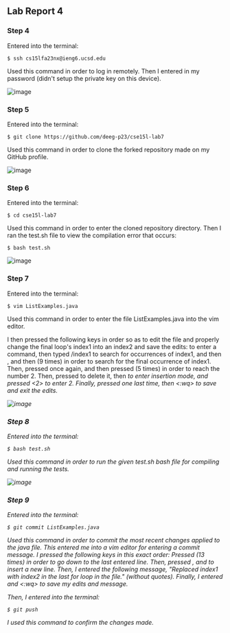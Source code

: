 ## Lab Report 4
### Step 4
Entered into the terminal: 
```
$ ssh cs15lfa23nx@ieng6.ucsd.edu
```
Used this command in order to log in remotely.
Then I entered in my password (didn't setup the private key on this device).

![image](https://github.com/deeg-p23/cse15l-labs/assets/133953132/6fda7827-60d9-4171-8ba2-c9dde5b66463)

### Step 5

Entered into the terminal:
```
$ git clone https://github.com/deeg-p23/cse15l-lab7
```
Used this command in order to clone the forked repository made on my GitHub profile.

![image](https://github.com/deeg-p23/cse15l-labs/assets/133953132/143a8577-3921-4226-a67b-fa70e639ce4a)

### Step 6

Entered into the terminal:
```
$ cd cse15l-lab7
```
Used this command in order to enter the cloned repository directory.
Then I ran the test.sh file to view the compilation error that occurs:
```
$ bash test.sh
```

![image](https://github.com/deeg-p23/cse15l-labs/assets/133953132/13b00aea-0c54-4c4f-9c7c-a93a4abd1954)

### Step 7

Entered into the terminal:
```
$ vim ListExamples.java
```
Used this command in order to enter the file ListExamples.java into the vim editor.

I then pressed the following keys in order so as to edit the file and properly change the final loop's index1 into an index2 and save the edits:
<esc> to enter a command, then typed /index1 to search for occurrences of index1, and then <enter>, and then <n><n><n><n><n><n><n><n><n> (9 times) in order to search for the final occurrence of index1.
Then, pressed <esc> once again, and then pressed <l><l><l><l><l> (5 times) in order to reach the number 2. Then, pressed <x> to delete it, then <i> to enter insertion mode, and pressed <2> to enter 2.
Finally, pressed <esc> one last time, then <:wq> to save and exit the edits.

![image](https://github.com/deeg-p23/cse15l-labs/assets/133953132/74183a39-b3a5-45c7-93bc-6ed8ba2602c2)

### Step 8

Entered into the terminal:
```
$ bash test.sh
```
Used this command in order to run the given test.sh bash file for compiling and running the tests.

![image](https://github.com/deeg-p23/cse15l-labs/assets/133953132/78387666-5ed0-4c2b-b5cf-7eb1219c95a0)

### Step 9

Entered into the terminal:
```
$ git commit ListExamples.java
```
Used this command in order to commit the most recent changes applied to the java file.
This entered me into a vim editor for entering a commit message.
I pressed the following keys in this exact order:
Pressed <j><j><j><j><j><j><j><j><j><j><j><j><j><j> (13 times) in order to go down to the last entered line. Then, pressed <i>, <l> and <enter> to insert a new line. Then, I entered the following message, "Replaced index1 with index2 in the last for loop in the file." (without quotes).
Finally, I entered <esc> and <:wq> to save my edits and message. 

Then, I entered into the terminal:
```
$ git push
```
I used this command to confirm the changes made.

